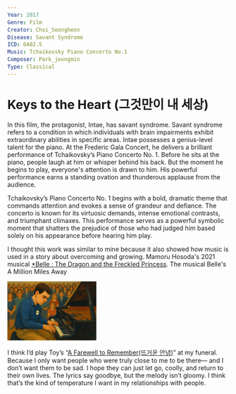 ```yaml
---
Year: 2017
Genre: Film
Creator: Choi_Seongheon
Disease: Savant Syndrome
ICD: 6A02.5
Music: Tchaikovsky Piano Concerto No.1
Composer: Park_jeongmin
Type: Classical
---
```


# Keys to the Heart (그것만이 내 세상)

In this film, the protagonist, Intae, has savant syndrome. Savant syndrome refers to a condition in which individuals with brain impairments exhibit extraordinary abilities in specific areas. Intae possesses a genius-level talent for the piano. At the Frederic Gala Concert, he delivers a brilliant performance of Tchaikovsky’s Piano Concerto No. 1. Before he sits at the piano, people laugh at him or whisper behind his back. But the moment he begins to play, everyone's attention is drawn to him. His powerful performance earns a standing ovation and thunderous applause from the audience. 

Tchaikovsky’s Piano Concerto No. 1 begins with a bold, dramatic theme that commands attention and evokes a sense of grandeur and defiance. The concerto is known for its virtuosic demands, intense emotional contrasts, and triumphant climaxes. This performance serves as a powerful symbolic moment that shatters the prejudice of those who had judged him based solely on his appearance before hearing him play.

I thought this work was similar to mine because it also showed how music is used in a story about overcoming and growing. Mamoru Hosoda's 2021 musical [*Belle : The Dragon and the Freckled Princess](huh_yejin.md). The musical Belle's A Million Miles Away

<img src="./choi_jeongin_img.png" alt="image depicting AIDS" style="width:40%;" />

I think I’d play Toy’s “[A Farewell to Remember(뜨거운 안녕)](https://www.youtube.com/watch?v=pBRZzsO3L3o)” at my funeral.
Because I only want people who were truly close to me to be there—
and I don’t want them to be sad.
I hope they can just let go, coolly, and return to their own lives.
The lyrics say goodbye, but the melody isn’t gloomy.
I think that’s the kind of temperature I want in my relationships with people.
